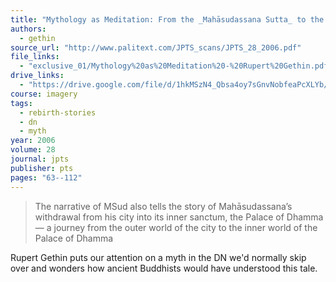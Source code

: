 ```yaml
---
title: "Mythology as Meditation: From the _Mahāsudassana Sutta_ to the _Sukhāvatīvyūha Sūtra_"
authors:
  - gethin
source_url: "http://www.palitext.com/JPTS_scans/JPTS_28_2006.pdf"
file_links:
  - "exclusive_01/Mythology%20as%20Meditation%20-%20Rupert%20Gethin.pdf"
drive_links:
  - "https://drive.google.com/file/d/1hkMSzN4_Qbsa4oy7sGnvNobfeaPcXLYb/view?usp=drivesdk"
course: imagery
tags:
  - rebirth-stories
  - dn
  - myth
year: 2006
volume: 28
journal: jpts
publisher: pts
pages: "63--112"
---
```


> The narrative of MSud also tells the story of Mahāsudassana’s withdrawal from his city into its inner sanctum, the Palace of Dhamma — a journey from the outer world of the city to the inner world of the Palace of Dhamma

Rupert Gethin puts our attention on a myth in the DN we'd normally skip over and wonders how ancient Buddhists would have understood this tale.
